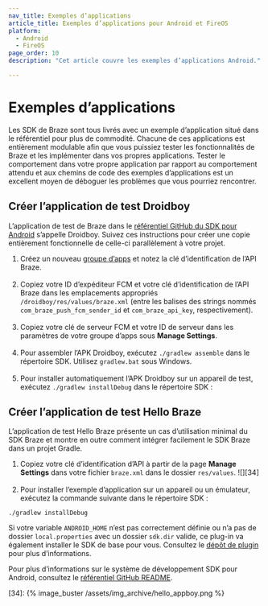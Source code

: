 ```yaml
---
nav_title: Exemples d’applications
article_title: Exemples d’applications pour Android et FireOS
platform: 
  - Android
  - FireOS
page_order: 10
description: "Cet article couvre les exemples d’applications Android."

---
```


# Exemples d’applications

Les SDK de Braze sont tous livrés avec un exemple d’application situé dans le référentiel pour plus de commodité. Chacune de ces applications est entièrement modulable afin que vous puissiez tester les fonctionnalités de Braze et les implémenter dans vos propres applications. Tester le comportement dans votre propre application par rapport au comportement attendu et aux chemins de code des exemples d’applications est un excellent moyen de déboguer les problèmes que vous pourriez rencontrer.

## Créer l’application de test Droidboy
L’application de test de Braze dans le [référentiel GitHub du SDK pour Android][3] s’appelle Droidboy. Suivez ces instructions pour créer une copie entièrement fonctionnelle de celle-ci parallèlement à votre projet.

1. Créez un nouveau [groupe d’apps][25] et notez la clé d’identification de l’API Braze.<br><br>
2. Copiez votre ID d’expéditeur FCM et votre clé d’identification de l’API Braze dans les emplacements appropriés `/droidboy/res/values/braze.xml` (entre les balises des strings nommés `com_braze_push_fcm_sender_id` et `com_braze_api_key`, respectivement).<br><br>
3. Copiez votre clé de serveur FCM et votre ID de serveur dans les paramètres de votre groupe d’apps sous **Manage Settings**.<br><br>
4. Pour assembler l’APK Droidboy, exécutez `./gradlew assemble` dans le répertoire SDK. Utilisez `gradlew.bat` sous Windows.<br><br>
5. Pour installer automatiquement l’APK Droidboy sur un appareil de test, exécutez `./gradlew installDebug` dans le répertoire SDK :

## Créer l’application de test Hello Braze
L’application de test Hello Braze présente un cas d’utilisation minimal du SDK Braze et montre en outre comment intégrer facilement le SDK Braze dans un projet Gradle.

1. Copiez votre clé d’identification d’API à partir de la page **Manage Settings** dans votre fichier `braze.xml` dans le dossier `res/values`.
![][34]<br><br>
2. Pour installer l’exemple d’application sur un appareil ou un émulateur, exécutez la commande suivante dans le répertoire SDK :
```
./gradlew installDebug
```
Si votre variable `ANDROID_HOME` n’est pas correctement définie ou n’a pas de dossier `local.properties` avec un dossier `sdk.dir` valide, ce plug-in va également installer le SDK de base pour vous. Consultez le [dépôt de plugin][27] pour plus d’informations.

Pour plus d’informations sur le système de développement SDK pour Android, consultez le [référentiel GitHub README][26].

[25]: {{site.baseurl}}/developer_guide/platform_wide/app_group_configuration/#app-group-configuration
[26]: https://github.com/Appboy/appboy-android-sdk/blob/master/README.md
[27]: https://github.com/JakeWharton/sdk-manager-plugin
[3]: https://github.com/appboy/appboy-android-sdk "Appboy Android GitHub Repository"
[34]: {% image_buster /assets/img_archive/hello_appboy.png %}
